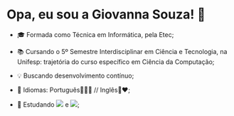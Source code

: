 # Opa, eu sou a Giovanna Souza! 💖

- 🎓 Formada como Técnica em Informática, pela Etec;
- 📚 Cursando o 5º Semestre Interdisciplinar em Ciência e Tecnologia, na Unifesp: trajetória do curso específico em Ciência da Computação;
- 💡 Buscando desenvolvimento contínuo;
- 💬 Idiomas: Português💚💛💙 // Inglês💙❤️;

- 🌱 Estudando <img src= "https://img.shields.io/badge/C-00599C?style=for-the-badge&logo=c&logoColor=white"> e <img src= "https://img.shields.io/badge/Python-14354C?style=for-the-badge&logo=python&logoColor=white"/>;



